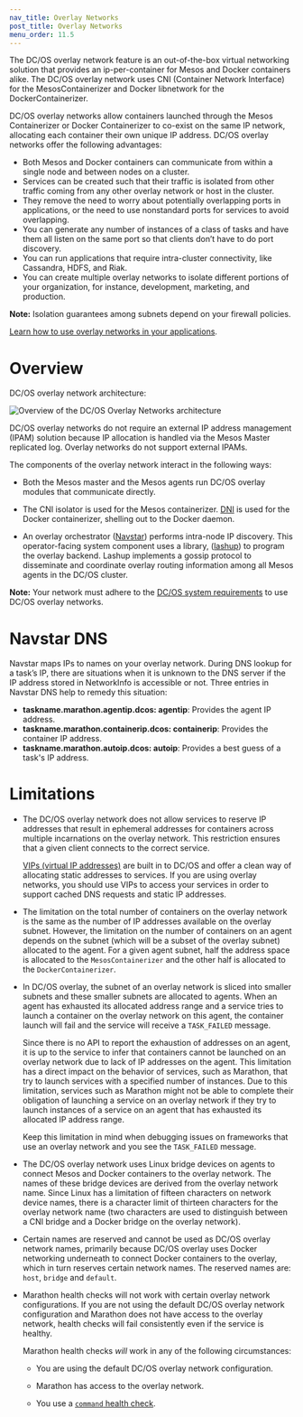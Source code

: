 ```yaml
---
nav_title: Overlay Networks
post_title: Overlay Networks
menu_order: 11.5
---
```


The DC/OS overlay network feature is an out-of-the-box virtual networking solution that provides an ip-per-container for Mesos and Docker containers alike. The DC/OS overlay network uses CNI (Container Network Interface) for the MesosContainerizer and Docker libnetwork for the DockerContainerizer.

DC/OS overlay networks allow containers launched through the Mesos Containerizer or Docker Containerizer to co-exist on the same IP network, allocating each container their own unique IP address. DC/OS overlay networks offer the following advantages:

* Both Mesos and Docker containers can communicate from within a single node and between nodes on a cluster.
* Services can be created such that their traffic is isolated from other traffic coming from any other overlay network or host in the cluster.
* They remove the need to worry about potentially overlapping ports in applications, or the need to use nonstandard ports for services to avoid overlapping.
* You can generate any number of instances of a class of tasks and have them all listen on the same port so that clients don’t have to do port discovery.
* You can run applications that require intra-cluster connectivity, like Cassandra, HDFS, and Riak.
* You can create multiple overlay networks to isolate different portions of your organization, for instance, development, marketing, and production.

**Note:** Isolation guarantees among subnets depend on your firewall policies.

[Learn how to use overlay networks in your applications](/docs/1.8/usage/service-discovery/load-balancing-vips/overlay-networks/).

# Overview

DC/OS overlay network architecture:

![Overview of the DC/OS Overlay Networks architecture](../img/overlay-networks.png)

DC/OS overlay networks do not require an external IP address management (IPAM) solution because IP allocation is handled via the Mesos Master replicated log. Overlay networks do not support external IPAMs.

The components of the overlay network interact in the following ways:

- Both the Mesos master and the Mesos agents run DC/OS overlay modules that communicate directly.

- The CNI isolator is used for the Mesos containerizer. [DNI](https://docs.docker.com/engine/userguide/networking/dockernetworks/) is used for the Docker containerizer, shelling out to the Docker daemon.

- An overlay orchestrator ([Navstar](https://github.com/dcos/navstar)) performs intra-node IP discovery. This operator-facing system component uses a library, ([lashup](https://github.com/dcos/lashup)) to program the overlay backend. Lashup <!-- note: this name will change --> implements a gossip protocol to disseminate and coordinate overlay routing information among all Mesos agents in the DC/OS cluster.

**Note:** Your network must adhere to the [DC/OS system requirements](https://dcos.io/docs/1.8/administration/installing/custom/system-requirements/) to use DC/OS overlay networks.

# Navstar DNS <!-- note this name will change -->

<!-- What's Navstar? Why does an end-user need to know? Is this the right place for this? what do I have to do to pull up these records?-->

Navstar maps IPs to names on your overlay network. During DNS lookup for a task’s IP, there are situations when it is unknown to the DNS server if the IP address stored in NetworkInfo is accessible or not. Three entries in Navstar DNS help to remedy this situation:

* **taskname.marathon.agentip.dcos: agentip**: Provides the agent IP address.
* **taskname.marathon.containerip.dcos: containerip**: Provides the container IP address.
* **taskname.marathon.autoip.dcos: autoip**: Provides a best guess of a task's IP address.

# Limitations
* The DC/OS overlay network does not allow services to reserve IP addresses that result in ephemeral addresses for containers across multiple incarnations on the overlay network. This restriction ensures that a given client connects to the correct service.

  [VIPs (virtual IP addresses)](/docs/1.8/usage/service-discovery/load-balancing-vips/) are built in to DC/OS and offer a clean way of allocating static addresses to services. If you are using overlay networks, you should use VIPs to access your services in order to support cached DNS requests and static IP addresses.

* The limitation on the total number of containers on the overlay network is the same as the number of IP addresses available on the overlay subnet. However, the limitation on the number of containers on an agent depends on the subnet (which will be a subset of the overlay subnet) allocated to the agent. For a given agent subnet, half the address space is allocated to the `MesosContainerizer` and the other half is allocated to the `DockerContainerizer`.

* In DC/OS overlay, the subnet of an overlay network is sliced into smaller subnets and these smaller subnets are allocated to agents. When an agent has exhausted its allocated address range and a service tries to launch a container on the overlay network on this agent, the container launch will fail and the service will receive a `TASK_FAILED` message.

  Since there is no API to report the exhaustion of addresses on an agent, it is up to the service to infer that containers cannot be launched on an overlay network due to lack of IP addresses on the agent. This limitation has a direct impact on the behavior of services, such as Marathon, that try to launch services with a specified number of instances. Due to this limitation, services such as Marathon might not be able to complete their obligation of launching a service on an overlay network if they try to launch instances of a service on an agent that has exhausted its allocated IP address range.

  Keep this limitation in mind when debugging issues on frameworks that use an overlay network and you see the `TASK_FAILED` message.

* The DC/OS overlay network uses Linux bridge devices on agents to connect Mesos and Docker containers to the overlay network. The names of these bridge devices are derived from the overlay network name. Since Linux has a limitation of fifteen characters on network device names, there is a character limit of thirteen characters for the overlay network name (two characters are used to distinguish between a CNI bridge and a Docker bridge on the overlay network).

* Certain names are reserved and cannot be used as DC/OS overlay network names, primarily because DC/OS overlay uses Docker networking underneath to connect Docker containers to the overlay, which in turn reserves certain network names. The reserved names are: `host`, `bridge` and `default`.

* Marathon health checks will not work with certain overlay network configurations. If you are not using the default DC/OS overlay network configuration and Marathon does not have access to the overlay network, health checks will fail consistently even if the service is healthy. <!-- To allow Marathon to access the overlay network... -->

  Marathon health checks _will_ work in any of the following circumstances:

  * You are using the default DC/OS overlay network configuration.

  * Marathon has access to the overlay network.

  * You use a [`command` health check](http://mesosphere.github.io/marathon/docs/health-checks.html).
